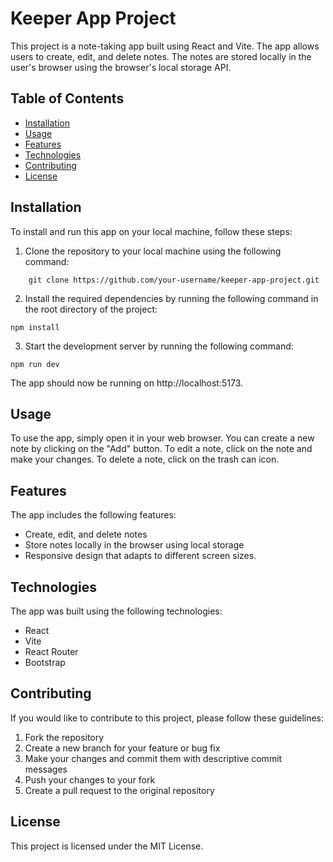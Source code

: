 # **Keeper App Project**

This project is a note-taking app built using React and Vite. The app allows users to create, edit, and delete notes. The notes are stored locally in the user's browser using the browser's local storage API.

## **Table of Contents**

- [Installation](#installation)
- [Usage](#usage)
- [Features](#features)
- [Technologies](#technologies)
- [Contributing](#contributing)
- [License](#license)

## **Installation**

To install and run this app on your local machine, follow these steps:

1. Clone the repository to your local machine using the following command:

```
    git clone https://github.com/your-username/keeper-app-project.git
```

2. Install the required dependencies by running the following command in the root directory of the project:

```
npm install
```

3. Start the development server by running the following command:

```
npm run dev

```

The app should now be running on http://localhost:5173.

## **Usage**

To use the app, simply open it in your web browser. You can create a new note by clicking on the "Add" button. To edit a note, click on the note and make your changes. To delete a note, click on the trash can icon.

## **Features**

The app includes the following features:

* Create, edit, and delete notes
* Store notes locally in the browser using local storage
* Responsive design that adapts to different screen sizes.

## **Technologies**

The app was built using the following technologies:

* React
* Vite
* React Router
* Bootstrap

## **Contributing**

If you would like to contribute to this project, please follow these guidelines:

1. Fork the repository
2. Create a new branch for your feature or bug fix
3. Make your changes and commit them with descriptive commit messages
4. Push your changes to your fork
5. Create a pull request to the original repository

## **License**

This project is licensed under the MIT License.
